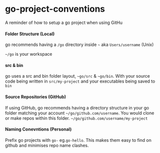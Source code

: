 # go-project-conventions
A reminder of how to setup a go project when using GitHu

#### Folder Structure (Local)
go recommends having a `/go` directory inside `~` aka `Users/username` (Unix)

`~/go` is your workspace

#### src & bin
go uses a src and bin folder layout, `~go/src` & `~go/bin`. With your source code being written in `src/my-project` and your executables being saved to `bin`

#### Source Repositories (GitHub)
If using GitHub, go recommends having a directory structure in your go folder matching your account
`~/go/github.com/username`.
You would clone or make repos within this folder.
`~/go/github.com/username/my-project`

#### Naming Conevntions (Personal)
Prefix go projects with `go-` eg.`go-hello`.
This makes them easy to find on github and minimises repo name clashes.
